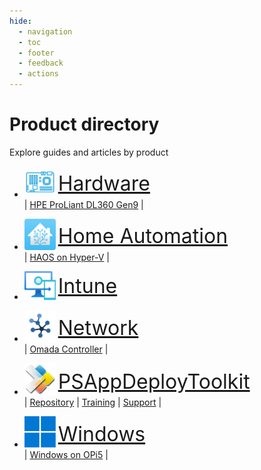 ```yaml
---
hide:
  - navigation
  - toc
  - footer
  - feedback
  - actions
---
```

# Product directory

Explore guides and articles by product

<div class="grid cards" markdown>
<!-- HTML Tutorial: https://www.tutorialspoint.com/html/index.htm -->
<!-- Logos: https://logos.fandom.com/ -->

- <img src="assets/logos/hardware.svg" alt="logo_hardware" width="50" /> <sup><sup><font size = "6">[Hardware](hardware/index.md)</font></sup></sup>
<br>| [HPE ProLiant DL360 Gen9](hardware/hpe-proliant-dl360-gen9/hyper-v-setup-guide.md) |

- <img src="assets/logos/homeassistant.svg" alt="logo_homeassistant" width="50" /> <sup><sup><font size = "6">[Home Automation](homeautomation/index.md)</font></sup></sup>
<br>| [HAOS on Hyper-V](homeautomation/haos/install-haos-on-hyperv.md) |

- <img src="assets/logos/intune.svg" alt="logo_intune" width="50" /> <sup><sup><font size = "6">[Intune](intune/index.md)</font></sup></sup>
<!-- <br>| []() | -->

- <img src="assets/logos/network.svg" alt="logo_network" width="50" /> <sup><sup><font size = "6">[Network](network/index.md)</font></sup></sup>
<br>| [Omada Controller](network/omada-controller/windows-setup-guide.md) |

- <img src="assets/logos/psadt.svg" alt="logo_psadt" width="50" /> <sup><sup><font size = "6">[PSAppDeployToolkit](psadt/index.md)</font></sup></sup>
<br>| [Repository](https://github.com/docs-thetechguy-com/repository/tree/main/psadt) | [Training](psadt/training.md) | [Support](psadt/support.md) |

- <img src="assets/logos/Windows_11.svg" alt="logo_windows" width="50" /> <sup><sup><font size = "6">[Windows](windows/index.md)</font></sup></sup>
<br>| [Windows on OPi5](windows/windows11-arm/windows11arm-on-opi5.md) |



</div>

